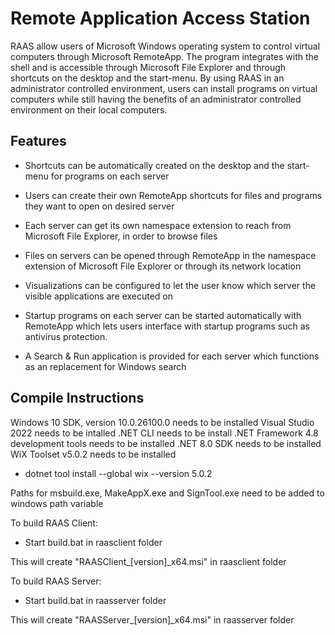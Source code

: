 # Remote Application Access Station

RAAS allow users of Microsoft Windows operating system to control virtual computers through Microsoft RemoteApp. The program integrates with the shell and is accessible through Microsoft File Explorer and through shortcuts on the desktop and the start-menu. By using RAAS in an administrator controlled environment, users can install programs on virtual computers while still having the benefits of an administrator controlled environment on their local computers.



## Features

- Shortcuts can be automatically created on the desktop and the start-menu for programs on each server

- Users can create their own RemoteApp shortcuts for files and programs they want to open on desired server

- Each server can get its own namespace extension to reach from Microsoft File Explorer, in order to browse files

- Files on servers can be opened through RemoteApp in the namespace extension of Microsoft File Explorer or through its network location

- Visualizations can be configured to let the user know which server the visible applications are executed on

- Startup programs on each server can be started automatically with RemoteApp which lets users interface with startup programs such as antivirus protection.

- A Search & Run application is provided for each server which functions as an replacement for Windows search



## Compile Instructions

Windows 10 SDK, version 10.0.26100.0 needs to be installed
Visual Studio 2022 needs to be intalled
.NET CLI needs to be install
.NET Framework 4.8 development tools needs to be installed
.NET 8.0 SDK needs to be installed
WiX Toolset v5.0.2 needs to be installed

- dotnet tool install --global wix --version 5.0.2

Paths for msbuild.exe, MakeAppX.exe and SignTool.exe need to be added to windows path variable

To build RAAS Client:

- Start build.bat in raasclient folder

This will create "RAASClient_[version]_x64.msi" in raasclient folder

To build RAAS Server:

- Start build.bat in raasserver folder

This will create "RAASServer_[version]_x64.msi" in raasserver folder